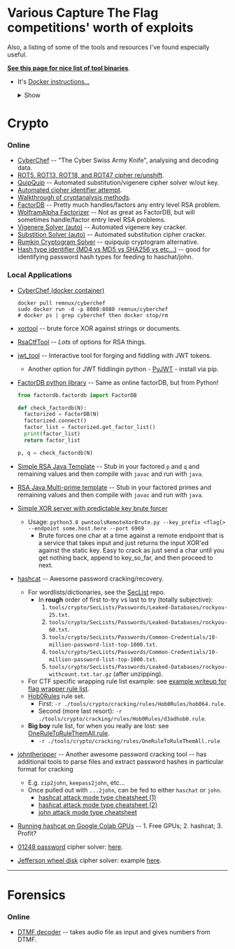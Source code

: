 # Various Capture The Flag competitions' worth of exploits
Also, a listing of some of the tools and resources I've found especially useful.

**[See this page for nice list of tool binaries](https://github.com/zardus/ctf-tools)**.

 * It's [Docker instructions...](https://github.com/zardus/ctf-tools#docker-version-17)

    <details><summary>Show</summary>
    <br>

    ```bash
    git clone https://github.com/zardus/ctf-tools
    cd ctf-tools
    docker build -t ctf-tools .
    docker run --rm -i -d --name ctftools ctf-tools
    docker exec -it ctftools /bin/bash
    ```

    Then once inside, switch to Python3 by default:

    ```bash
    # Drop out of default Python2.7 venv
    deactivate

    # Source Python3 dir
    source $HOME/.virtualenvs/ctftools3/bin/activate

    # set up the path
    /home/ctf/tools/bin/manage-tools setup
    source ~/.bashrc
    ```

    ### Useful baseline build

    ```bash
    manage-tools -s install pwntools
    ```

    ##### `manage-tools` commands

    ```bash
    manage-tools list

    # install gdb, allowing it to try to sudo install dependencies
    manage-tools -s install gdb

    # install pwntools, but don't let it sudo install dependencies
    manage-tools install pwntools

    # install qemu, but use "nice" to avoid degrading performance during compilation
    manage-tools -n install qemu

    # uninstall gdb
    manage-tools uninstall gdb

    # uninstall all tools
    manage-tools uninstall all

    # search for a tool
    manage-tools search preload
    ```

    </details>

# Crypto
### Online
* [CyberChef](https://gchq.github.io/CyberChef/) -- "The Cyber Swiss Army Knife", analysing and decoding data.
* [ROT5, ROT13, ROT18, and ROT47 cipher re/unshift](https://www.qqxiuzi.cn/bianma/ROT5-13-18-47.php).
* [QuipQuip](https://quipqiup.com/) -- Automated substitution/vigenere cipher solver w/out key.
* [Automated cipher identifier attempt](https://www.boxentriq.com/code-breaking/cipher-identifier).
* [Walkthrough of cryptanalysis methods](http://practicalcryptography.com/cryptanalysis/).
* [FactorDB](http://factordb.com/) -- Pretty much handles/factors any entry level RSA problem.
* [WolframAlpha Factorizer](https://www.wolframalpha.com/input/?i=factorize) -- Not as great as FactorDB, but will sometimes handle/factor entry level RSA problems.
* [Vigenere Solver (auto)](https://www.guballa.de/vigenere-solver) -- Automated vigenere key cracker.
* [Substition Solver (auto)](https://www.guballa.de/substitution-solver) -- Automated substitution cipher cracker.
* [Rumkin Cryptogram Solver](http://rumkin.com/tools/cipher/cryptogram-solver.php) -- quipquip cryptogram alternative.
* [Hash type identifier (MD4 vs MD5 vs SHA256 vs etc...)](https://www.tunnelsup.com/hash-analyzer/) -- good for identifying password hash types for feeding to haschat/john.

### Local Applications
* [CyberChef (docker container)](https://hub.docker.com/r/remnux/cyberchef/)

    ```
    docker pull remnux/cyberchef
    sudo docker run -d -p 8080:8080 remnux/cyberchef
    # docker ps | grep cyberchef then docker stop/rm
    ```

* [xortool](./tools/xortool) -- brute force XOR against strings or documents.
* [RsaCtfTool](./tools/RsaCtfTool) -- _Lots_ of options for RSA things.
* [jwt_tool](./tools/jwt_tool) -- Interactive tool for forging and fiddling with JWT tokens.
  * Another option for JWT fiddlingin python - [PyJWT](https://pypi.org/project/PyJWT/1.4.0/) - install via pip.
* [FactorDB python library](https://pypi.org/project/factordb-pycli/) -- Same as online factorDB, but from Python!

    ```python
    from factordb.factordb import FactorDB

    def check_factordb(N):
      factorized = FactorDB(N)
      factorized.connect()
      factor_list = factorized.get_factor_list()
      print(factor_list)
      return factor_list

    p, q = check_factordb(N)
    ```
* [Simple RSA Java Template](./tools/crypto/SimpleJavaRsaTemplate.java) -- Stub in your factored `p` and `q` and remaining values and then compile with `javac` and run with `java`.
* [RSA Java Multi-prime template](./tools/crypto/MultiPrimeJavaRsaTemplate.java) -- Stub in your factored primes and remaining values and then compile with `javac` and run with `java`.
* [Simple XOR server with predictable key brute forcer](./tools/crypto/pwntoolsRemoteXorBrute.py)
   * Usage: `python3.8 pwntoolsRemoteXorBrute.py --key_prefix <flag{> --endpoint some.host.here --port 6969`
     * Brute forces one char at a time against a remote endpoint that is a service that takes input and just returns the input XOR'ed against the static key. Easy to crack as just send a char until you get nothing back, append to key_so_far, and then proceed to next.
* [hashcat](https://hashcat.net/hashcat/) -- Awesome password cracking/recovery.
  * For wordlists/dictionaries, see the [SecList](./tools/crypto/SecLists/Passwords) repo.
     * In **rough** order of first to-try vs last to try (totally subjective):
         1. `tools/crypto/SecLists/Passwords/Leaked-Databases/rockyou-25.txt`.
         2. `tools/crypto/SecLists/Passwords/Leaked-Databases/rockyou-60.txt`.
         3. `tools/crypto/SecLists/Passwords/Common-Credentials/10-million-password-list-top-1000.txt`.
         4. `tools/crypto/SecLists/Passwords/Common-Credentials/10-million-password-list-top-1000.txt`.
         5. `tools/crypto/SecLists/Passwords/Leaked-Databases/rockyou-withcount.txt.tar.gz` (after unzipping).
  * For CTF specific wrapping rule list example: see [example writeup for flag wrapper rule list](https://bigpick.github.io/TodayILearned/articles/2020-06/castorsCTF-writeups#password-crack-3).
  * [Hob0Rules](./tools/crypto/cracking/rules/Hob0Rules) rule set.
     * First: `-r ./tools/crypto/cracking/rules/Hob0Rules/hob064.rule`.
     * Second (more last resort): `-r ./tools/crypto/cracking/rules/Hob0Rules/d3adhob0.rule`.
  * **Big boy** rule list, for when you really are lost: see [OneRuleToRuleThemAll.rule](./tools/crypto/cracking/rules/OneRuleToRuleThemAll.rule).
     * `-r ./tools/crypto/cracking/rules/OneRuleToRuleThemAll.rule`

* [johntheripper](https://www.openwall.com/john/) -- Another awesome password cracking tool -- has additional tools to parse files and extract password hashes in particular format for cracking
   * E.g. `zip2john`, `keepass2john`, etc...
   * Once pulled out with `...2john`, can be fed to either `haschat` or `john`.
      * [hashcat attack mode type cheatsheet (1)](https://github.com/frizb/Hashcat-Cheatsheet)
      * [hashcat attack mode type cheatsheet (2)](https://hashcat.net/wiki/doku.php?id=example_hashes)
      * [john attack mode type cheatsheet](http://pentestmonkey.net/cheat-sheet/john-the-ripper-hash-formats)
* [Running hashcat on Google Colab GPUs](https://github.com/someshkar/colabcat) -- 1. Free GPUs; 2. hashcat; 3. Profit?
* [01248 password](https://ctf-wiki.github.io/ctf-wiki/crypto/classical/others/#01248-password) cipher solver: [here](./tools/crypto/01248_password.py).
* [Jefferson wheel disk](https://ctf-wiki.github.io/ctf-wiki/crypto/classical/others/#01248-password) cipher solver: example [here](./tools/crypto/jeffersonWheelCipher/jefferson_wheel_cipher_solve.py).


---

# Forensics
### Online
* [DTMF decoder](http://dialabc.com/sound/detect/) -- takes audio file as input and gives numbers from DTMF.
